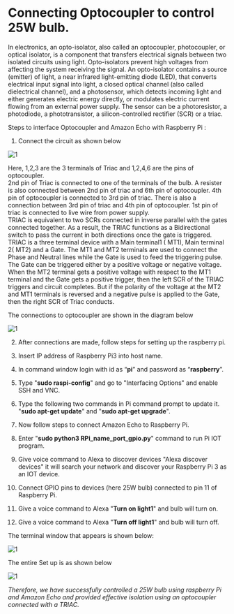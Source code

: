 # Connecting Optocoupler to control 25W bulb.  

In electronics, an opto-isolator, also called an optocoupler, photocoupler, or optical isolator, is a component that transfers electrical signals between two isolated circuits using light. Opto-isolators prevent high voltages from affecting the system receiving the signal. An opto-isolator contains a source (emitter) of light, a near infrared light-emitting diode (LED), that converts electrical input signal into light, a closed optical channel (also called dielectrical channel), and a photosensor, which detects incoming light and either generates electric energy directly, or modulates electric current flowing from an external power supply. The sensor can be a photoresistor, a photodiode, a phototransistor, a silicon-controlled rectifier (SCR) or a triac.  

Steps to interface Optocoupler and Amazon Echo with Raspberry Pi :  
1.	Connect the circuit as shown below  

![1](https://user-images.githubusercontent.com/39903083/41077667-ab29b5e6-6a35-11e8-9e5c-f4f136ee9a0d.png)  

Here, 1,2,3 are the 3 terminals of Triac and 1,2,4,6 are the pins of optocoupler.  
2nd  pin of Triac is connected to one of the terminals of the bulb. A resister is also connected between 2nd pin of triac and 6th pin of optocoupler. 4th pin of optocoupler is connected to 3rd pin of triac. There is also a connection between 3rd pin of triac and 4th pin of optocoupler. 1st pin of triac is connected to live wire from power supply.  
TRIAC is equivalent to two SCRs connected in inverse parallel with the gates connected together. As a result, the TRIAC functions as a Bidirectional switch to pass the current in both directions once the gate is triggered. TRIAC is a three terminal device with a Main terminal1 ( MT1), Main terminal 2( MT2) and a Gate. The MT1 and MT2 terminals are used to connect the Phase and Neutral lines while the Gate is used to feed the triggering pulse. The Gate can be triggered either by a positive voltage or negative voltage. When the MT2 terminal gets a positive voltage with respect to the MT1 terminal and the Gate gets a positive trigger, then the left SCR of the TRIAC triggers and circuit completes. But if the polarity of the voltage at the MT2 and MT1 terminals is reversed and a negative pulse is applied to the Gate, then the right SCR of Triac conducts.  

The connections to optocoupler are shown in the diagram below  

![1](https://user-images.githubusercontent.com/39903083/41077727-f60af7e6-6a35-11e8-9d94-fbb76ba6d49d.png)  

2.	After connections are made, follow steps for setting up the raspberry pi.  

3.	Insert IP address of Raspberry Pi3 into host name.  

4.	In command window login with id as “**pi**” and password as “**raspberry**”.  

5.	Type "**sudo raspi-config**" and go to "Interfacing Options" and enable SSH and VNC.  

6.	Type the following two commands in Pi command prompt to update it. "**sudo apt-get update**" and "**sudo apt-get upgrade**".  

7.	Now follow steps to connect Amazon Echo to Raspberry Pi.  

8.	Enter "**sudo python3 RPi_name_port_gpio.py**" command to run Pi IOT program.  

9.	Give voice command to Alexa to discover devices "Alexa discover devices" it will search your network and discover your Raspberry Pi 3 as an IOT device.  

10.	 Connect GPIO pins to devices (here 25W bulb) connected to pin 11 of Raspberry Pi.  

11.	Give a voice command to Alexa "**Turn on light1**" and bulb will turn on.  

12.	Give a voice command to Alexa "**Turn off light1**" and bulb will turn off.  

The terminal window that appears is shown below:  

![1](https://user-images.githubusercontent.com/39903083/41077768-395fd30e-6a36-11e8-9363-cbf17fdbe2e1.png)  

The entire Set up is as shown below  

![1](https://user-images.githubusercontent.com/39903083/41077789-62d9f958-6a36-11e8-9e01-6ef29a720718.png)  

*Therefore, we have successfully controlled a 25W bulb using raspberry Pi and Amazon Echo and provided effective isolation using an optocoupler connected with a TRIAC.*
